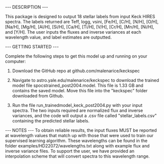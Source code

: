 
--- DESCRIPTION ---

This package is designed to output 18 stellar labels from input Keck HIRES spectra. The labels returned are Teff, logg, vsini, [Fe/H], [C/H], [N/H], [O/H], [Na/H], [Mg/H], [Al/H], [Si/H], [Ca/H], [Ti/H], [V/H], [Cr/H], [Mn/H], [Ni/H], and [Y/H]. The user inputs the fluxes and inverse variances at each wavelength value, and label estimates are outputted. 


--- GETTING STARTED ---

Complete the following steps to get this model up and running on your computer:

1. Download the GitHub repo at github.com/malenarice/keckspec

2. Navigate to astro.yale.edu/malenarice/keckspec to download the trained model file spocstrained_post2004.model. This file is 1.33 GB and contains the saved model. Move this file into the "keckspec" folder downloaded from Github.

2. Run the file run_trainedmodel_keck_post2004.py with your input spectra. The two inputs required are normalized flux and inverse variances, and the code will output a .csv file called "stellar_labels.csv" containing the predicted stellar labels.


--- NOTES ---
To obtain reliable results, the input fluxes MUST be reported at wavelength values that match up with those that were used to train our supervised learning algorithm. These wavelengths can be found in the folder examples/HD22072/wavelengths.txt along with example flux and inverse variance files. To support the user, we have provided an interpolation scheme that will convert spectra to this wavelength range.